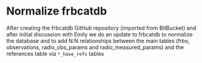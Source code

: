 # Normalize frbcatdb

After creating the frbcatdb GitHub repository (imported from BitBucket) and after initial discussion with Emily
we do an update to frbcatdb to normalize the database and to add N:N relationships
between the main tables (frbs, observations, radio_obs_params and radio_measured_params)
and the references table via `*_have_refs` tables
